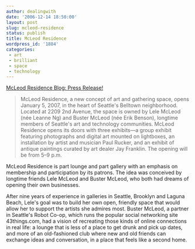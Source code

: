 ```yaml
---
author: dealingwith
date: '2006-12-14 18:50:00'
layout: post
slug: mcleod-residence
status: publish
title: McLeod Residence
wordpress_id: '1884'
categories:
 - art
 - brilliant
 - space
 - technology
---
```


[McLeod Residence Blog: Press Release!][1]

> McLeod Residence, a new concept of art and gathering space, opens January 5,
2007, in the heart of Seattle's Belltown neighborhood. Located at 2209 2nd
Avenue, the space is owned by Lele McLeod (née Leanne Ng) and Buster McLeod
(née Erik Benson), longtime members of Seattle's art and technology
communities. McLeod Residence opens its doors with three exhibits—a group
exhibit featuring photographs and digital art mounted on lightboxes, an
installation by artist and musician Paul Rucker, and an exhibit of antique
paintings curated by art dealer Jay Franklin. The opening will be from 5–9
p.m.

McLeod Residence is part lounge and part gallery with an emphasis on
membership and participation by its patrons. The idea was conceived by
longtime friends Lele McLeod and Buster McLeod, who both had dreams of opening
their own businesses.

After nine years of experience in galleries in Seattle, Brooklyn and Laguna
Beach, Lele's goal was to build her own open, friendly space that would allow
her to support the artists she admires most. Buster McLeod, a partner in
Seattle's Robot Co-op, which runs the popular social networking site
43things.com, had a vision of recreating those kinds of online connections in
real life: a lounge that is less of a place to get drunk and pick up dates,
and more of an old-fashioned club where new and old friends can exchange ideas
and conversation, in a place that feels like a second home.

   [1]: http://blog.mcleodresidence.com/2006/12/press_release.html

